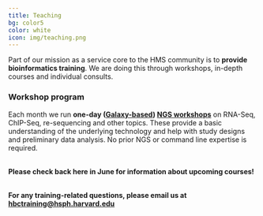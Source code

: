 ```yaml
---
title: Teaching
bg: color5
color: white
icon: img/teaching.png
---
```


Part of our mission as a service core to the HMS community is to **provide bioinformatics training**. We are doing this through workshops, in-depth courses and individual consults.


### Workshop program 

Each month we run **one-day ([Galaxy-based](https://wiki.galaxyproject.org/)) [NGS workshops](http://hbc.github.io/ngs-workshops/)** on RNA-Seq, ChIP-Seq, re-sequencing and other topics. These provide a basic understanding of the underlying technology and help with study designs and preliminary data analysis. No prior NGS or command line expertise is required. 

<br>**Please check back here in June for information about upcoming courses!**

<br>**For any training-related questions, please email us at [hbctraining@hsph.harvard.edu](mailto:hbctraining@hsph.harvard.edu)**

